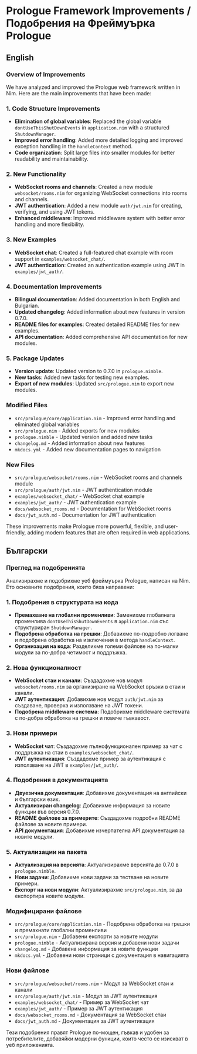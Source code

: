 # Prologue Framework Improvements / Подобрения на Фреймуърка Prologue

## English

### Overview of Improvements

We have analyzed and improved the Prologue web framework written in Nim. Here are the main improvements that have been made:

### 1. Code Structure Improvements

- **Elimination of global variables**: Replaced the global variable `dontUseThisShutDownEvents` in `application.nim` with a structured `ShutdownManager`.
- **Improved error handling**: Added more detailed logging and improved exception handling in the `handleContext` method.
- **Code organization**: Split large files into smaller modules for better readability and maintainability.

### 2. New Functionality

- **WebSocket rooms and channels**: Created a new module `websocket/rooms.nim` for organizing WebSocket connections into rooms and channels.
- **JWT authentication**: Added a new module `auth/jwt.nim` for creating, verifying, and using JWT tokens.
- **Enhanced middleware**: Improved middleware system with better error handling and more flexibility.

### 3. New Examples

- **WebSocket chat**: Created a full-featured chat example with room support in `examples/websocket_chat/`.
- **JWT authentication**: Created an authentication example using JWT in `examples/jwt_auth/`.

### 4. Documentation Improvements

- **Bilingual documentation**: Added documentation in both English and Bulgarian.
- **Updated changelog**: Added information about new features in version 0.7.0.
- **README files for examples**: Created detailed README files for new examples.
- **API documentation**: Added comprehensive API documentation for new modules.

### 5. Package Updates

- **Version update**: Updated version to 0.7.0 in `prologue.nimble`.
- **New tasks**: Added new tasks for testing new examples.
- **Export of new modules**: Updated `src/prologue.nim` to export new modules.

### Modified Files

- `src/prologue/core/application.nim` - Improved error handling and eliminated global variables
- `src/prologue.nim` - Added exports for new modules
- `prologue.nimble` - Updated version and added new tasks
- `changelog.md` - Added information about new features
- `mkdocs.yml` - Added new documentation pages to navigation

### New Files

- `src/prologue/websocket/rooms.nim` - WebSocket rooms and channels module
- `src/prologue/auth/jwt.nim` - JWT authentication module
- `examples/websocket_chat/` - WebSocket chat example
- `examples/jwt_auth/` - JWT authentication example
- `docs/websocket_rooms.md` - Documentation for WebSocket rooms
- `docs/jwt_auth.md` - Documentation for JWT authentication

These improvements make Prologue more powerful, flexible, and user-friendly, adding modern features that are often required in web applications.

## Български

### Преглед на подобренията

Анализирахме и подобрихме уеб фреймуърка Prologue, написан на Nim. Ето основните подобрения, които бяха направени:

### 1. Подобрения в структурата на кода

- **Премахване на глобални променливи**: Заменихме глобалната променлива `dontUseThisShutDownEvents` в `application.nim` със структуриран `ShutdownManager`.
- **Подобрена обработка на грешки**: Добавихме по-подробно логване и подобрена обработка на изключения в метода `handleContext`.
- **Организация на кода**: Разделихме големи файлове на по-малки модули за по-добра четимост и поддръжка.

### 2. Нова функционалност

- **WebSocket стаи и канали**: Създадохме нов модул `websocket/rooms.nim` за организиране на WebSocket връзки в стаи и канали.
- **JWT аутентикация**: Добавихме нов модул `auth/jwt.nim` за създаване, проверка и използване на JWT токени.
- **Подобрена middleware система**: Подобрихме middleware системата с по-добра обработка на грешки и повече гъвкавост.

### 3. Нови примери

- **WebSocket чат**: Създадохме пълнофункционален пример за чат с поддръжка на стаи в `examples/websocket_chat/`.
- **JWT аутентикация**: Създадохме пример за аутентикация с използване на JWT в `examples/jwt_auth/`.

### 4. Подобрения в документацията

- **Двуезична документация**: Добавихме документация на английски и български език.
- **Актуализиран changelog**: Добавихме информация за новите функции във версия 0.7.0.
- **README файлове за примерите**: Създадохме подробни README файлове за новите примери.
- **API документация**: Добавихме изчерпателна API документация за новите модули.

### 5. Актуализации на пакета

- **Актуализация на версията**: Актуализирахме версията до 0.7.0 в `prologue.nimble`.
- **Нови задачи**: Добавихме нови задачи за тестване на новите примери.
- **Експорт на нови модули**: Актуализирахме `src/prologue.nim`, за да експортира новите модули.

### Модифицирани файлове

- `src/prologue/core/application.nim` - Подобрена обработка на грешки и премахнати глобални променливи
- `src/prologue.nim` - Добавени експорти за новите модули
- `prologue.nimble` - Актуализирана версия и добавени нови задачи
- `changelog.md` - Добавена информация за новите функции
- `mkdocs.yml` - Добавени нови страници с документация в навигацията

### Нови файлове

- `src/prologue/websocket/rooms.nim` - Модул за WebSocket стаи и канали
- `src/prologue/auth/jwt.nim` - Модул за JWT аутентикация
- `examples/websocket_chat/` - Пример за WebSocket чат
- `examples/jwt_auth/` - Пример за JWT аутентикация
- `docs/websocket_rooms.md` - Документация за WebSocket стаи
- `docs/jwt_auth.md` - Документация за JWT аутентикация

Тези подобрения правят Prologue по-мощен, гъвкав и удобен за потребителите, добавяйки модерни функции, които често се изискват в уеб приложенията.